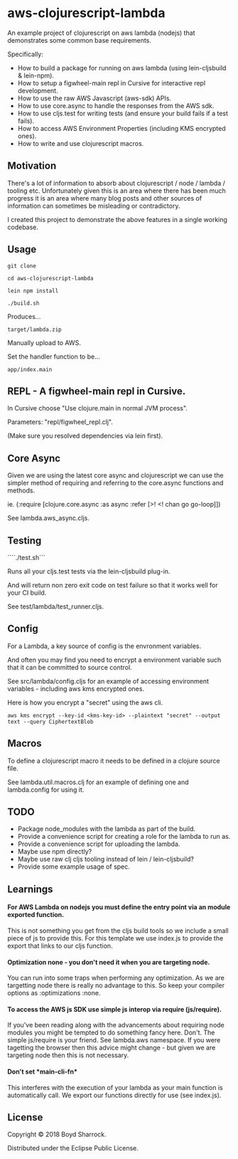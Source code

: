 # aws-clojurescript-lambda

An example project of clojurescript on aws lambda (nodejs) that demonstrates some common base requirements.

Specifically:

- How to build a package for running on aws lambda (using lein-cljsbuild & lein-npm).
- How to setup a figwheel-main repl in Cursive for interactive repl development.
- How to use the raw AWS Javascript (aws-sdk) APIs.
- How to use core.async to handle the responses from the AWS sdk.
- How to use cljs.test for writing tests (and ensure your build fails if a test fails).
- How to access AWS Environment Properties (including KMS encrypted ones).
- How to write and use clojurescript macros.

## Motivation

There's a lot of information to absorb about clojurescript / node / lambda / tooling etc.
Unfortunately given this is an area where there has been much progress it is an area where many blog posts
and other sources of information can sometimes be misleading or contradictory.

I created this project to demonstrate the above features in a single working codebase.

## Usage

```
git clone

cd aws-clojurescript-lambda

lein npm install

./build.sh
```

Produces... 

```
target/lambda.zip
```

Manually upload to AWS.

Set the handler function to be...

```
app/index.main
```

## REPL - A figwheel-main repl in Cursive.

In Cursive choose "Use clojure.main in normal JVM process".

Parameters: "repl/figwheel_repl.clj".

(Make sure you resolved dependencies via lein first).

## Core Async

Given we are using the latest core async and clojurescript we can use the simpler
method of requiring and referring to the core.async functions and methods.

ie. (:require [clojure.core.async :as async :refer [>! <! chan go go-loop]])

See lambda.aws_async.cljs.

## Testing

````./test.sh```

Runs all your cljs.test tests via the lein-cljsbuild plug-in.

And will return non zero exit code on test failure so that it works well for your CI build.

See test/lambda/test_runner.cljs.

## Config

For a Lambda, a key source of config is the envronment variables.

And often you may find you need to encrypt a environment variable such that it can be committed to source control.

See src/lambda/config.cljs for an example of accessing environment variables - including aws kms encrypted ones.

Here is how you encrypt a "secret" using the aws cli.

```
aws kms encrypt --key-id <kms-key-id> --plaintext "secret" --output text --query CiphertextBlob
```

## Macros

To define a clojurescript macro it needs to be defined in a clojure source file.

See lambda.util.macros.clj for an example of defining one and lambda.config for using it.


## TODO

- Package node_modules with the lambda as part of the build.
- Provide a convenience script for creating a role for the lambda to run as.
- Provide a convenience script for uploading the lambda.
- Maybe use npm directly?
- Maybe use raw clj cljs tooling instead of lein / lein-cljsbuild?
- Provide some example usage of spec.

## Learnings

#### For AWS Lambda on nodejs you must define the entry point via an module exported function.

This is not something you get from the cljs build tools so we include a small piece of js to provide this. 
For this template we use index.js to provide the export that links to our cljs function.

#### Optimization none - you don't need it when you are targeting node.

You can run into some traps when performing any optimization. As we are targetting node there is 
really no advantage to this. So keep your compiler options as :optimizations :none.

#### To access the AWS js SDK use simple js interop via require (js/require).

If you've been reading along with the advancements about requiring node modules you might be tempted
to do something fancy here.  Don't. The simple js/require is your friend. See lambda.aws namespace.
If you were tagetting the browser then this advice might change - but given we are targeting node
then this is not necessary.

#### Don't set \*main-cli-fn\* 

This interferes with the execution of your lambda as your main function is automatically call.
We export our functions directly for use (see index.js).


## License

Copyright © 2018 Boyd Sharrock.

Distributed under the Eclipse Public License.
